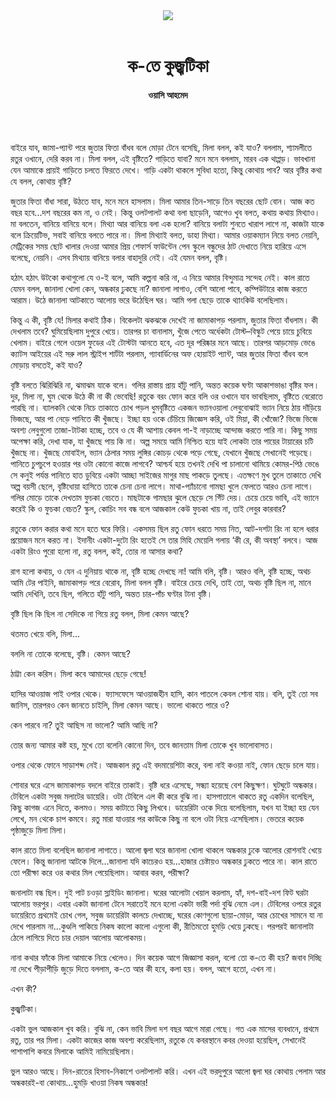 <div align=center>
<img src=https://images.prothomalo.com/prothomalo-bangla/2021-01/1d75151c-eff9-4e9f-ac28-aebc4618d00f/palo_bangla_og.png />
<br><br>
<h1>ক-তে কুজ্ঝটিকা</h1> 
<h4>ওয়াসি আহমেদ</h4>
<br><br>
</div>

বাইরে যাব, জামা-প্যান্ট পরে জুতার ফিতা বাঁধব বলে মোড়া টেনে বসেছি, মিলা বলল, কই যাও? বললাম, শ্যামলীতে রতুর ওখানে, দেরি করব না। মিলা বলল, এই বৃষ্টিতে? গাড়িতে যাবা? মনে মনে বললাম, মারব এক থাপ্পড়। ভাবখানা যেন আমাকে প্রায়ই গাড়িতে চলতে ফিরতে দেখে। গাড়ি একটা থাকলে সুবিধা হতো, কিন্তু কোথায় পাব? আর বৃষ্টির কথা যে বলল, কোথায় বৃষ্টি?

জুতার ফিতা বাঁধা সারা, উঠতে যাব, মনে মনে হাসলাম। মিলা আমার তিন-সাড়ে তিন বছরের ছোট বোন। আজ কত বছর হবে...দশ বছরের কম না, ও নেই। কিন্তু ওলটপালট কথা বলা ছাড়েনি, আগেও খুব বলত, কথায় কথায় মিথ্যাও। মা বলতেন, বানিয়ে বানিয়ে বলে। মিথ্যা আর বানিয়ে বলা এক হলো? বানিয়ে বলাটা শুনতে খারাপ লাগে না, কাজটা যাকে বলে ক্রিয়েটিভ, সবাই বানিয়ে বলতে পারে না। মিলা মিথ্যাই বলত, ডাহা মিথ্যা। আমার ওয়াকম্যান নিয়ে বলত নেয়নি, মেট্রিকের সময় ছোট খালার দেওয়া আমার প্রিয় শেফার্স ফাউন্টেন পেন স্কুলে বন্ধুদের ঠাট দেখাতে নিয়ে হারিয়ে এসে বলেছে, নেয়নি। এসব মিথ্যায় বানিয়ে বলার বাহাদুরি নেই। এই যেমন বলল, বৃষ্টি।

হঠাৎ হঠাৎ উটকো কথাগুলো যে ও-ই বলে, আমি কল্পনা করি না, এ নিয়ে আমার বিন্দুমাত্র সন্দেহ নেই। কাল রাতে যেমন বলল, জানালা খোলা কেন, অন্ধকার ঢুকছে না? জানালা লাগাও, বেশি আলো পাবে, কম্পিউটারে কাজ করতে আরাম। উঠে জানালা আটকাতে আলোয় ভরে উঠেছিল ঘর। আমি গলা ছেড়ে তাকে থ্যাংকিউ বলেছিলাম।

কিন্তু এ কী, বৃষ্টি যে! মিলার কথাই ঠিক। বিকেলটা ঝকঝকে দেখেই না জামাকাপড় পরলাম, জুতার ফিতা বাঁধলাম। কী দেখলাম তবে? ঘুমিয়েছিলাম দুপুরে খেয়ে। তারপর চা বানালাম, খুঁজে পেতে অর্ধেকটা টোস্ট–বিস্কুট পেয়ে চায়ে চুবিয়ে খেলাম। বাইরে গেলে ওয়েল ফুডের এই টোস্টটা আনতে হবে, এত দূর পরিষ্কার মনে আছে। তারপর আড়মোড় ভেঙে ক্যাটস আইয়ের এই সরু লাল স্ট্রাইপ শার্টটা পরলাম, গ্যাবার্ডিনের অফ হোয়াইট প্যান্ট, আর জুতার ফিতা বাঁধব বলে মোড়ায় বসতেই, কই যাও?

বৃষ্টি বলতে ঝিরিঝিরি না, ঝমাঝম যাকে বলে। গলির রাস্তায় প্রায় হাঁটু পানি, অন্তত কয়েক ঘণ্টা আকাশভাঙা বৃষ্টির ফল। দুর, মিলা না, ঘুম থেকে উঠে কী না কী ভেবেছি! রতুকে বরং ফোন করে বলি ওর ওখানে যাব ভাবছিলাম, বৃষ্টিতে বেরোতে পারছি না। ব্যালকনি থেকে নিচে তাকাতে চোখ পড়ল ধুমবৃষ্টিতে একজন ভ্যানওয়ালা লেবুবোঝাই ভ্যান নিয়ে ঠায় দাঁড়িয়ে ভিজছে, আর পা নেড়ে পানিতে কী খুঁজছে। ইচ্ছা হয় ওকে চেঁচিয়ে জিজ্ঞেস করি, ওই মিয়া, কী খোঁজো? ভিজে ভিজে অবশ্য লেবুগুলো তাজা-টাটকা হচ্ছে, তবে ও যে কী আশায় কেবল পা-ই নাড়াচ্ছে আন্দাজ করতে পারি না। কিছু সময় অপেক্ষা করি, দেখা যাক, যা খুঁজছে পায় কি না। অল্প সময়ে আমি নিশ্চিত হয়ে যাই লোকটা তার পায়ের টায়ারের চটি খুঁজছে না। খুঁজছে মোবাইল, ভ্যান ঠেলার সময় লুঙ্গির কোচড় থেকে পড়ে গেছে, যেখানে খুঁজছে সেখানেই পড়েছে। পানিতে চুপচুপে হওয়ার পর ওটা কোনো কাজে লাগবে? আশ্চর্য হয়ে তখনই দেখি পা চালানো থামিয়ে কোমর-পিঠ ভেঙে সে কনুই পর্যন্ত পানিতে হাত ডুবিয়ে একটা আচ্ছা সাইজের মাগুর মাছ পাকড়ে তুলছে। এতক্ষণে মুখ তুলে তাকাতে দেখি অল্প বয়সী ছেলে, বৃষ্টিধোয়া হাসিতে তাকে চেনা চেনা লাগে। মাথা-প্যাঁচানো গামছা খুলে ফেলতে আরও চেনা লাগে। গলির মোড়ে তাকে দেখতাম ফুচকা বেচতে। মাছটাকে গামছার ঝুলে ছেড়ে সে গিঁট দেয়। চেয়ে চেয়ে ভাবি, এই ভ্যানে করেই কি ও ফুচকা বেচত? স্কুল, কোচিং সব বন্ধ বলে আজকাল কেউ ফুচকা খায় না, তাই লেবুর কারবার?

রতুকে ফোন করার কথা মনে হতে ঘরে ফিরি। একসময় ছিল রতু ফোন ধরতে সময় নিত, আট-দশটা রিং না হলে ধরার প্রয়োজন মনে করত না। ইদানীং একটা-দুটো রিং হতেই সে তার মিহি মেয়েলি গলায় ‘কী রে, কী অবস্থা’ বলবে। আজ একটা রিংও পুরো হলো না, রতু বলল, কই, তোর না আসার কথা?

রাগ হলো কথায়, ও যেন এ দুনিয়ায় থাকে না, বৃষ্টি হচ্ছে দেখছে না! আমি বলি, বৃষ্টি। আরও বলি, বৃষ্টি হচ্ছে, অথচ আমি টের পাইনি, জামাকাপড় পরে বেরোব, মিলা বলল বৃষ্টি। বাইরে চেয়ে দেখি, তাই তো, অথচ বৃষ্টি ছিল না, মানে আমি দেখিনি, তবে ছিল, গলিতে হাঁটু পানি, অন্তত চার-পাঁচ ঘণ্টার টানা বৃষ্টি।

বৃষ্টি ছিল কি ছিল না সেদিকে না গিয়ে রতু বলল, মিলা কেমন আছে?

থতমত খেয়ে বলি, মিলা...

বললি না তোকে বলেছে, বৃষ্টি। কেমন আছে?

ঠাট্টা কেন করিস। মিলা কবে আমাদের ছেড়ে গেছে!

হাসির আওয়াজ পাই ওপার থেকে। ফ্যাসফেসে আওয়াজহীন হাসি, কান পাতলে কেবল শোনা যায়। বলি, তুই তো সব জানিস, তারপরও কেন জানতে চাইলি, মিলা কেমন আছে। ভালো থাকতে পারে ও?

কেন পারবে না? তুই আছিস না ভালো? আমি আছি না?

তোর জন্য আমার কষ্ট হয়, মুখে তো বলেনি কোনো দিন, তবে জানতাম মিলা তোকে খুব ভালোবাসত।

ওপার থেকে ফোনে সাড়াশব্দ নেই। আজকাল রতু এই বদমায়েশিটা করে, বলা নাই কওয়া নাই, ফোন ছেড়ে চলে যায়।

শোবার ঘরে এসে জামাকাপড় বদলে বাইরে তাকাই। বৃষ্টি ধরে এসেছে, সন্ধ্যা হয়েছে বেশ কিছুক্ষণ। ঘুটঘুটে অন্ধকার। টেবিলে একটা সবুজ মলাটের ডায়েরি। ওটা টেবিলে এল কী করে বুঝি না। হাসপাতালে থাকতে রতু একদিন বলেছিল, কিছু কাগজ এনে দিতে, কলমও। সময় কাটাতে কিছু লিখবে। ডায়েরিটা ওকে দিয়ে বলেছিলাম, যখন যা ইচ্ছা হয় যেন লেখে, মন থেকে চাপ কমবে। রতু মারা যাওয়ার পর কাউকে কিছু না বলে ওটা নিয়ে এসেছিলাম। ভেতরে কয়েক পৃষ্ঠাজুড়ে মিলা মিলা।

কাল রাতে মিলা বলেছিল জানালা লাগাতে। আলো জ্বলা ঘরে জানালা খোলা থাকলে অন্ধকার ঢুকে আলোর রোশনাই খেয়ে ফেলে। কিন্তু জানালা আটকে দিলে...জানালা যদি কাচেরও হয়...হাজার চেষ্টায়ও অন্ধকার ঢুকতে পারে না। কাল রাতে তো পরীক্ষা করে ওর কথার মিল পেয়েছিলাম। আবার করব, পরীক্ষা?

জনালাটা বন্ধ ছিল। দুই পাট চওড়া স্লাইডিং জানালা। ঘরের আলোটা খেয়াল করলাম, হ্যাঁ, দশ-বাই-দশ ফিট ঘরটা আলোয় ভরপুর। এবার একটা জানালা টেনে সরাতেই মনে হলো একটা ভারী পর্দা বুঝি নেমে এল। টেবিলের ওপরে রতুর ডায়েরিতে প্রথমেই চোখ গেল, সবুজ ডায়েরিটা কালচে দেখাচ্ছে, ঘরের কোণগুলো ছায়া-মোড়া, আর চোখের সামনে যা না দেখে পারলাম না...কুণ্ডলি পাকিয়ে নিকষ কালো কালো এগুলো কী, রীতিমতো হুমড়ি খেয়ে ঢুকছে। পরপরই জানালাটা ঠেলে লাগিয়ে দিতে চার দেয়াল আলোয় আলোকময়।

নানা কথার ফাঁকে মিলা আমাকে নিয়ে খেলেও। দিন কয়েক আগে জিজ্ঞাসা করল, বলো তো ক-তে কী হয়? জবাব দিচ্ছি না দেখে পীড়াপীড়ি জুড়ে দিতে বললাম, ক-তে আর কী হবে, কলা হয়। বলল, আগে হতো, এখন না।

এখন কী?

কুজ্ঝটিকা।

একটা ভুল আজকাল খুব করি। বুঝি না, কেন ভাবি মিলা দশ বছর আগে মারা গেছে। গত এক মাসের ব্যবধানে, প্রথমে রতু, তার পর মিলা। একটা কাজের কাজ অবশ্য করেছিলাম, রতুকে যে কবরস্থানে কবর দেওয়া হয়েছিল, সেখানেই পাশাপাশি কবরে মিলাকে আমিই নামিয়েছিলাম।

ভুল আরও আছে। দিন-রাতের হিসাব-নিকাশে ওলটপালট করি। এখন এই ভরদুপুরে আলো জ্বলা ঘর কোথায় পেলাম আর অন্ধকারই-বা কোথায়...হুমড়ি খাওয়া নিকষ অন্ধকার!

